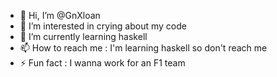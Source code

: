 - 👋 Hi, I’m @GnXloan
- 👀 I’m interested in crying about my code
- 🌱 I’m currently learning haskell
- 📫 How to reach me : I'm learning haskell so don't reach me
- ⚡ Fun fact : I wanna work for an F1 team
